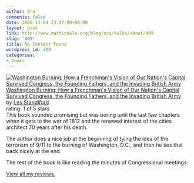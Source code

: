 ```yaml
---
author: Ora
comments: false
date: 2008-11-04 23:47:00+00:00
layout: post
link: http://www.martindale.org/blog/ora/talks/about/409
slug: '409'
title: No Content Found
wordpress_id: 409
categories:
- books
---
```


[![Washington Burning: How a Frenchman's Vision of Our Nation's Capital Survived Congress, the Founding Fathers, and the Invading British Army](http://ecx.images-amazon.com/images/I/516G%2B3DozDL._SL160_.jpg)](http://www.goodreads.com/book/show/2851790.Washington_Burning_How_a_Frenchman_s_Vision_of_Our_Nation_s_Capital_Survived_Congress_the_Founding_Fathers_and_the_Invading_British_Army?utm_medium=api&utm_source=blog_review) [Washington Burning: How a Frenchman's Vision of Our Nation's Capital Survived Congress, the Founding Fathers, and the Invading British Army](http://www.goodreads.com/book/show/2851790.Washington_Burning_How_a_Frenchman_s_Vision_of_Our_Nation_s_Capital_Survived_Congress_the_Founding_Fathers_and_the_Invading_British_Army?utm_medium=api&utm_source=blog_review)  
by [Les Standiford](http://www.goodreads.com/author/show/9886.Les_Standiford)  
rating: 1 of 5 stars  
This book sounded promising but was boring until the last few chapters when it gets to the war of 1812 and the renewed interest of the cities architect 70 years after his death.  
  
The author does a nice job at the beginning of tying the idea of the terrorism of 9/11 to the burning of Washington, D.C., and then he ties that back nicely at the end.  
  
The rest of the book is like reading the minutes of Congressional meetings.  
  
[View all my reviews.](http://www.goodreads.com/review/list/1033950?utm_medium=api&utm_source=blog_review)
